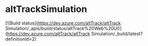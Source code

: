 # altTrackSimulation

[![Build status](https://dev.azure.com/altTrack/altTrack Simulation/_apis/build/status/altTrack%20Web%20UI)](https://dev.azure.com/altTrack/altTrack Simulation/_build/latest?definitionId=2)
